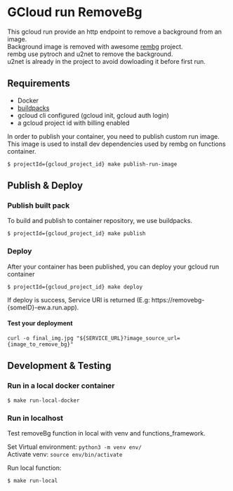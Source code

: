 # GCloud run RemoveBg

This gcloud run provide an http endpoint to remove a background from an image.  
Background image is removed with awesome [rembg](https://github.com/danielgatis/rembg) project.  
rembg use pytroch and u2net to remove the background.  
u2net is already in the project to avoid dowloading it before first run.  

## Requirements
- Docker
- [buildpacks](https://buildpacks.io/) 
- gcloud cli configured (gcloud init, gcloud auth login)
- a gcloud project id with billing enabled

In order to publish your container, you need to publish custom run image.  
This image is used to install dev dependencies used by rembg on functions container.
```
$ projectId={gcloud_project_id} make publish-run-image
```

## Publish & Deploy

### Publish built pack
To build and publish to container repository, we use buildpacks.
```
$ projectId={gcloud_project_id} make publish
```

### Deploy
After your container has been published, you can deploy your gcloud run container
```
$ projectId={gcloud_project_id} make deploy
```
If deploy is success, Service URl is returned (E.g: https://removebg-{someID}-ew.a.run.app). 

#### Test your deployment
`curl -o final_img.jpg "${SERVICE_URL}?image_source_url={image_to_remove_bg}"`


## Development & Testing

### Run in a local docker container
```
$ make run-local-docker
```

### Run in localhost
Test removeBg function in local with venv and functions_framework.  

Set Virtual environment: `python3 -m venv env/`  
Activate venv: `source env/bin/activate`

Run local function:
```
$ make run-local
```

